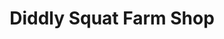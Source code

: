 ---
title: "Diddly Squat Farm Shop"
url: /chipping-norton/diddly-squat-farm-shop/
shop: Hofladen
---